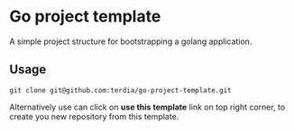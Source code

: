 # Go project template

A simple project structure for bootstrapping a golang application.

## Usage 

```
git clone git@github.com:terdia/go-project-template.git

```

Alternatively use can click on **use this template** link on top right corner, to create you new repository from this template. 
